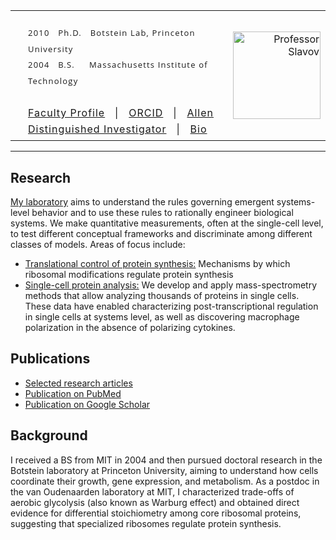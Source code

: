 <table  cellspacing="0" border="0"  cellpadding="0" >
<tr border="0">
    <td>
		<br>
		<div style="line-height: 160%; padding: 1 1 1 20;" >
		  <div style="font-family:   'Open Sans',   sans-serif;   font-size:13px; font-weight: 400; letter-spacing: 1.2px;"> <!-- Courier, New,     'Josefin Slab', serif;       -->
			2010 &nbsp; Ph.D.  &nbsp;  Botstein Lab, Princeton University<br>
			2004 &nbsp; B.S.   &nbsp; &nbsp; Massachusetts Institute of Technology <br>
		  </div>
		<br>
		<div style="letter-spacing: 1px;">
		<a href="https://cos.northeastern.edu/people/nikolai-slavov/" target="_blank"  itemprop="url" alt="professor Slavov">Faculty Profile</a> &nbsp; | &nbsp;			
		<a href="http://orcid.org/0000-0003-2035-1820" target="_blank">ORCID</a> &nbsp; | &nbsp;
    	<a href="https://alleninstitute.org/what-we-do/frontiers-group/distinguished-investigators/projects/tracking-proteome-dynamics-single-cells" target="_blank">Allen Distinguished Investigator</a> &nbsp; | &nbsp;
		<a href="https://scholar.harvard.edu/nslavov/biography" target="_blank">Bio</a>
	   </div>
     </div>
    </td>
    <td  align="right"  border="0" >
			<a href="https://cos.northeastern.edu/people/nikolai-slavov/" target="_blank" width="140"  alt="Nikolai Slavov" >
			<img  src="https://slavovlab.net/index_files/Slavov-2019-Botev.jpg" width="140"  alt="Professor Slavov" ></a>
	</td>
</tr>
</table>


------------


## Research
[My laboratory](https://slavovlab.net/) aims to understand the rules governing emergent systems-level behavior and to use these rules to rationally engineer biological systems. We make quantitative measurements, often at the single-cell level, to test different conceptual frameworks and discriminate among different classes of models. 
Areas of focus include:
*  [Translational control of protein synthesis:](https://slavovlab.net/research.htm#Ribosome-Specialization) Mechanisms by which ribosomal modifications regulate protein synthesis 
* [Single-cell protein analysis:](https://scp.slavovlab.net) We develop and apply mass-spectrometry methods that allow analyzing thousands of proteins in single cells. These data have enabled characterizing post-transcriptional regulation in single cells at systems level, as well as discovering macrophage polarization in the absence of polarizing cytokines.


## Publications
* [Selected research articles](https://slavovlab.net/publications.htm)
* [Publication on PubMed](https://pubmed.ncbi.nlm.nih.gov/?term=Slavov+Nikolai%5BAuthor%5D&format=abstract&sort=date)
* [Publication on Google Scholar](https://scholar.google.com/citations?user=GJTMsxIAAAAJ&hl=en)


## Background 
I received a BS from MIT in 2004 and then pursued doctoral research in the Botstein laboratory at Princeton University, aiming to understand how cells coordinate their growth, gene expression, and metabolism. As a postdoc in the van Oudenaarden laboratory at MIT, I characterized trade-offs of aerobic glycolysis (also known as Warburg effect) and obtained direct evidence for differential stoichiometry among core ribosomal proteins, suggesting that specialized ribosomes regulate protein synthesis.





<!--
**nslavov/nslavov** is a ✨ _special_ ✨ repository because its `README.md` (this file) appears on your GitHub profile.

Here are some ideas to get you started:

- 🔭 I’m currently working on ...
- 🌱 I’m currently learning ...
- 👯 I’m looking to collaborate on ...
- 🤔 I’m looking for help with ...
- 💬 Ask me about ...
- 📫 How to reach me: ...
- 😄 Pronouns: ...
- ⚡ Fun fact: ...
-->

